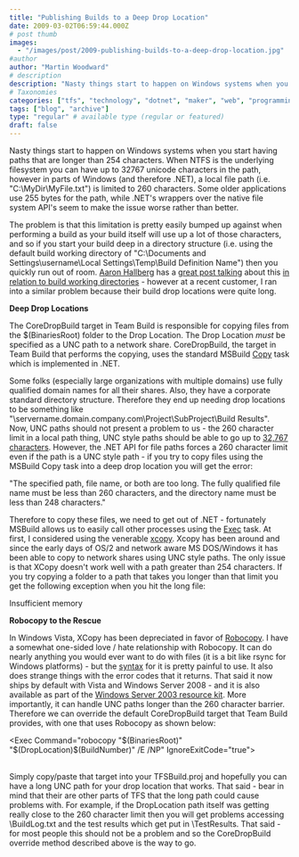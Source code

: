 ```yaml
---
title: "Publishing Builds to a Deep Drop Location"
date: 2009-03-02T06:59:44.000Z
# post thumb
images:
  - "/images/post/2009-publishing-builds-to-a-deep-drop-location.jpg"
#author
author: "Martin Woodward"
# description
description: "Nasty things start to happen on Windows systems when you start having paths that are longer than 254 characters."
# Taxonomies
categories: ["tfs", "technology", "dotnet", "maker", "web", "programming", "personal"]
tags: ["blog", "archive"]
type: "regular" # available type (regular or featured)
draft: false
---
```

Nasty things start to happen on Windows systems when you start having paths that are longer than 254 characters.  When NTFS is the underlying filesystem you can have up to 32767 unicode characters in the path, however in parts of Windows (and therefore .NET), a local file path (i.e. "C:\MyDir\MyFile.txt") is limited to 260 characters. Some older applications use 255 bytes for the path, while .NET's wrappers over the native file system API's seem to make the issue worse rather than better.

The problem is that this limitation is pretty easily bumped up against when performing a build as your build itself will use up a lot of those characters, and so if you start your build deep in a directory structure (i.e. using the default build working directory of "C:\Documents and Settings\username\Local Settings\Temp\Build Definition Name") then you quickly run out of room.  [Aaron Hallberg](http://blogs.msdn.com/aaronhallberg/) has a [great post talking](http://blogs.msdn.com/aaronhallberg/archive/2007/06/20/team-build-and-260-character-paths.aspx) about this [in relation to build working directories](http://blogs.msdn.com/aaronhallberg/archive/2007/06/20/team-build-and-260-character-paths.aspx) - however at a recent customer, I ran into a similar problem because their build drop locations were quite long.  

**Deep Drop Locations**  

The CoreDropBuild target in Team Build is responsible for copying files from the $(BinariesRoot) folder to the Drop Location.  The Drop Location *must* be specified as a UNC path to a network share.  CoreDropBuild, the target in Team Build that performs the copying, uses the standard MSBuild [Copy](http://msdn.microsoft.com/en-us/library/3e54c37h.aspx) task which is implemented in .NET.  

Some folks (especially large organizations with multiple domains) use fully qualified domain names for all their shares.  Also, they have a corporate standard directory structure.  Therefore they end up needing drop locations to be something like "\\servername.domain.company.com\Project\SubProject\Build Results\".  Now, UNC paths should not present a problem to us - the 260 character limit in a local path thing, UNC style paths should be able to go up to [32,767 characters](http://msdn.microsoft.com/en-us/library/aa365247.aspx).  However, the .NET API for file paths forces a 260 character limit even if the path is a UNC style path - if you try to copy files using the MSBuild Copy task into a deep drop location you will get the error:     

"The specified path, file name, or both are too long. The fully qualified file name must be less than 260 characters, and the directory name must be less than 248 characters."   

Therefore to copy these files, we need to get out of .NET - fortunately MSBuild allows us to easily call other processes using the [Exec](http://msdn.microsoft.com/en-us/library/x8zx72cd.aspx) task.  At first, I considered using the venerable [xcopy](http://technet.microsoft.com/en-us/library/bb491035.aspx). Xcopy has been around and since the early days of OS/2 and network aware MS DOS/Windows it has been able to copy to network shares using UNC style paths.  The only issue is that XCopy doesn't work well with a path greater than 254 characters.  If you try copying a folder to a path that takes you longer than that limit you get the following exception when you hit the long file:     

Insufficient memory   

**Robocopy to the Rescue**  

In Windows Vista, XCopy has been depreciated in favor of [Robocopy](http://technet.microsoft.com/en-us/library/bb491035.aspx).  I have a somewhat one-sided love / hate relationship with Robocopy.  It can do nearly anything you would ever want to do with files (it is a bit like rsync for Windows platforms) - but the [syntax](http://technet.microsoft.com/en-us/library/bb491035.aspx) for it is pretty painful to use. It also does strange things with the error codes that it returns.  That said it now ships by default with Vista and Windows Server 2008 - and it is also available as part of the [Windows Server 2003 resource kit](http://www.microsoft.com/downloads/details.aspx?familyid=9d467a69-57ff-4ae7-96ee-b18c4790cffd&displaylang=en). More importantly, it can handle UNC paths longer than the 260 character barrier. Therefore we can override the default CoreDropBuild target that Team Build provides, with one that uses Robocopy as shown below:     

<Target Name="CoreDropBuild">     

  <Exec Command="robocopy "$(BinariesRoot)" "$(DropLocation)\$(BuildNumber)" /E /NP" IgnoreExitCode="true">       
    <Output TaskParameter="ExitCode" PropertyName="RobocopyExitCode" />        
  </Exec>     

</Target>   

Simply copy/paste that target into your TFSBuild.proj and hopefully you can have a long UNC path for your drop location that works.  That said - bear in mind that their are other parts of TFS that the long path could cause problems with.  For example, if the DropLocation path itself was getting really close to the 260 character limit then you will get problems accessing <DropLocation>\BuildLog.txt and the test results which get put in <DropLocation>\TestResults\. That said - for most people this should not be a problem and so the CoreDropBuild override method described above is the way to go.